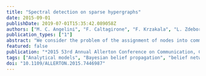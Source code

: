 ```yaml
---
title: "Spectral detection on sparse hypergraphs"
date: 2015-09-01
publishDate: 2019-07-01T15:35:42.089058Z
authors: ["M. C. Angelini", "F. Caltagirone", "F. Krzakala", "L. Zdeborová"]
publication_types: ["1"]
abstract: "We consider the problem of the assignment of nodes into communities from a set of hyperedges, where every hyperedge is a noisy observation of the community assignment of the adjacent nodes. We focus in particular on the sparse regime where the number of edges is of the same order as the number of vertices. We propose a spectral method based on a generalization of the non-backtracking Hashimoto matrix into hypergraphs. We analyze its performance on a planted generative model and compare it with other spectral methods and with Bayesian belief propagation (which was conjectured to be asymptotically optimal for this model). We conclude that the proposed spectral method detects communities whenever belief propagation does, while having the important advantages to be simpler, entirely nonparametric, and to be able to learn the rule according to which the hyperedges were generated without prior information."
featured: false
publication: "*2015 53rd Annual Allerton Conference on Communication, Control, and Computing (Allerton)*"
tags: ["Analytical models", "Bayesian belief propagation", "belief networks", "Belief propagation", "community assignment", "community detection", "Eigenvalues and eigenfunctions", "graph theory", "hyperedges", "Kernel", "matrix algebra", "node assignment problem", "Noise measurement", "nonbacktracking Hashimoto matrix generalization", "pattern clustering", "planted generative model", "sparse hypergraphs", "Sparse matrices", "spectral detection", "spectral method", "Stochastic processes"]
doi: "10.1109/ALLERTON.2015.7446987"
---
```


